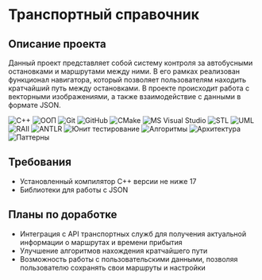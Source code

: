# Транспортный справочник

## Описание проекта
Данный проект представляет собой систему контроля за автобусными остановками и маршрутами между ними. В его рамках реализован функционал навигатора, который позволяет пользователям находить кратчайший путь между остановками. В проекте происходит работа с векторными изображениями, а также взаимодействие с данными в формате JSON.

![C++](https://img.shields.io/badge/C++-blue?logo=c%2B%2B&style=flat-square)
![ООП](https://img.shields.io/badge/ООП-red?style=flat-square)
![Git](https://img.shields.io/badge/Git-orange?logo=git&style=flat-square)
![GitHub](https://img.shields.io/badge/GitHub-black?logo=github&style=flat-square)
![CMake](https://img.shields.io/badge/CMake-brightgreen?logo=cmake&style=flat-square)
![MS Visual Studio](https://img.shields.io/badge/MS%20Visual%20Studio-lightblue?style=flat-square)
![STL](https://img.shields.io/badge/STL-lightgreen?style=flat-square)
![UML](https://img.shields.io/badge/UML-purple?style=flat-square)
![RAII](https://img.shields.io/badge/RAII-green?style=flat-square)
![ANTLR](https://img.shields.io/badge/ANTLR-red?logo=antlr&style=flat-square)
![Юнит тестирование](https://img.shields.io/badge/Юнит%20тестирование-yellowgreen?style=flat-square)
![Алгоритмы](https://img.shields.io/badge/Алгоритмы-orange?style=flat-square)
![Архитектура](https://img.shields.io/badge/Архитектура-lightgrey?style=flat-square)
![Паттерны](https://img.shields.io/badge/Паттерны-lightcoral?style=flat-square)

## Требования
- Установленный компилятор C++ версии не ниже 17
- Библиотеки для работы с JSON

## Планы по доработке
- Интеграция с API транспортных служб для получения актуальной информации о маршрутах и времени прибытия
- Улучшение алгоритмов нахождения кратчайшего пути
- Возможность работы с пользовательскими данными, позволяя пользователю сохранять свои маршруты и настройки